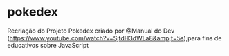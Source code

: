 # pokedex
Recriação do Projeto Pokedex criado por @Manual do Dev  (https://www.youtube.com/watch?v=SjtdH3dWLa8&amp;t=5s),para fins de educativos sobre JavaScript 
